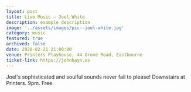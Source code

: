 ```yaml
---
layout: post
title: Live Music – Joel White
description: example description
image: '../assets/images/pic--joel-white.jpg'
category: music
featured: true
archived: false
date: 2020-02-21 21:00:00
venue: Printers Playhouse, 44 Grove Road, Eastbourne
ticket-link: https://johnhayn.es
---
```


Joel's sophisticated and soulful sounds never fail to please! Downstairs at Printers. 9pm. Free.